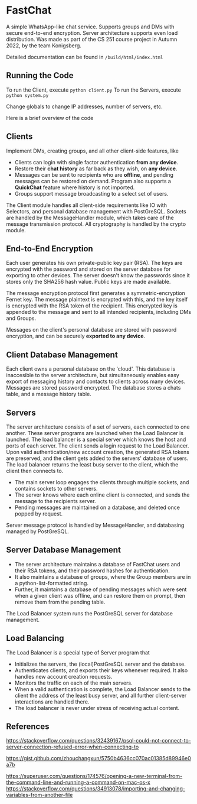 # FastChat 

A simple WhatsApp-like chat service. Supports groups and DMs with secure end-to-end encryption. Server architecture supports even load distribution. Was made as part of the CS 251 course project in Autumn 2022, by the team Konigsberg.

Detailed documentation can be found in ```/build/html/index.html```

## Running the Code
To run the Client, execute ```python client.py```
To run the Servers, execute ```python system.py```

Change globals to change IP addresses, number of servers, etc.


Here is a brief overview of the code

## Clients
 Implement DMs, creating groups, and all other client-side features, like
 * Clients can login with single factor authentication **from any device**.
 * Restore their **chat history** as far back as they wish, on **any device**.
 * Messages can be sent to recipients who are **offline**, and pending messages can be restored on demand. Program also supports a **QuickChat** feature where history is not imported.
 * Groups support message broadcasting to a select set of users.

The Client module handles all client-side requirements like IO with Selectors, and personal database management with PostGreSQL. Sockets are handled by the MessageHandler module, which takes care of the message transmission protocol. All cryptography is handled by the crypto module.

## End-to-End Encryption
Each user generates his own private-public key pair (RSA). The keys are encrypted with the password and stored on the server database for exporting to other devices. The server doesn't know the passwords since it stores only the SHA256 hash value. Public keys are made available.

The message encryption protocol first generates a symmetric-encryption Fernet key. The message plaintext is encrypted with this, and the key itself is encrypted with the RSA token of the recipient. This encrypted key is appended to the message and sent to all intended recipients, including DMs and Groups.

Messages on the client's personal database are stored with password encryption, and can be securely **exported to any device**.

## Client Database Management
Each client owns a personal database on the 'cloud'. This database is inaccesible to the server architecture, but simultaneously enables easy export of messaging history and contacts to clients across many devices. Messages are stored password encrypted. The database stores a chats table, and a message history table.

## Servers
The server architecture consists of a set of servers, each connected to one another. These server programs are launched when the Load Balancer is launched. The load balancer is a special server which knows the host and ports of each server. The client sends a login request to the Load Balancer. Upon valid authentication/new account creation, the generated RSA tokens are preserved, and the client gets added to the servers' database of users. The load balancer returns the least busy server to the client, which the client then connects to.

* The main server loop engages the clients through multiple sockets, and contains sockets to other servers.
* The server knows where each online client is connected, and sends the message to the recipients server.
* Pending messages are maintained on a database, and deleted once popped by request.


Server message protocol is handled by MessageHandler, and databasing managed by PostGreSQL. 

## Server Database Management
* The server architecture maintains a database of FastChat users and their RSA tokens, and their password hashes for authentication.
* It also maintains a database of groups, where the Group members are in a python-list-formatted string.
* Further, it maintains a database of pending messages which were sent when a given client was offline, and can restore them on prompt, then remove them from the pending table.

The Load Balancer system runs the PostGreSQL server for database management.

## Load Balancing
The Load Balancer is a special type of Server program that
* Initializes the servers, the (local)PostGreSQL server and the database.
* Authenticates clients, and exports their keys whenever required. It also handles new account creation requests.
* Monitors the traffic on each of the main servers.
* When a valid authentication is complete, the Load Balancer sends to the client the address of the least busy server, and all further client-server interactions are handled there.
* The load balancer is never under stress of receiving actual content.

## References 
https://stackoverflow.com/questions/32439167/psql-could-not-connect-to-server-connection-refused-error-when-connecting-to

https://gist.github.com/zhouchangxun/5750b4636cc070ac01385d89946e0a7b

https://superuser.com/questions/174576/opening-a-new-terminal-from-the-command-line-and-running-a-command-on-mac-os-x
https://stackoverflow.com/questions/34913078/importing-and-changing-variables-from-another-file
